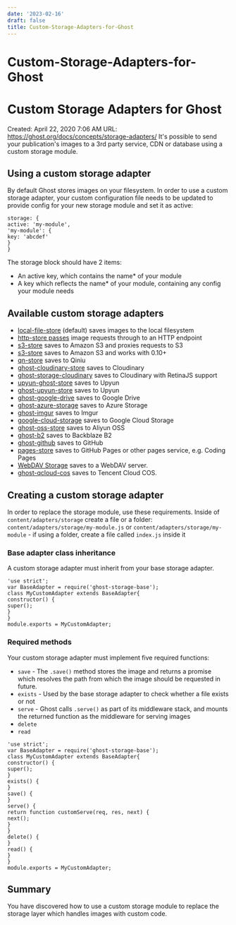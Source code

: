 ```yaml
---
date: '2023-02-16'
draft: false
title: Custom-Storage-Adapters-for-Ghost
---
```


# Custom-Storage-Adapters-for-Ghost

# Custom Storage Adapters for Ghost
Created: April 22, 2020 7:06 AM
URL: https://ghost.org/docs/concepts/storage-adapters/
It's possible to send your publication's images to a 3rd party service, CDN or database using a custom storage module.
## Using a custom storage adapter
By default Ghost stores images on your filesystem.
In order to use a custom storage adapter, your custom configuration file needs to be updated to provide config for your new storage module and set it as active:
```
storage: {
active: 'my-module',
'my-module': {
key: 'abcdef'
}
}
```
The storage block should have 2 items:
- An active key, which contains the name* of your module
- A key which reflects the name* of your module, containing any config your module needs
## Available custom storage adapters
- [local-file-store](https://github.com/TryGhost/Ghost/blob/0304816/core/server/storage/local-file-store.js) (default) saves images to the local filesystem
- [http-store passes](https://gist.github.com/ErisDS/559e11bf3e84b89a9594) image requests through to an HTTP endpoint
- [s3-store](https://github.com/spanishdict/ghost-s3-compat) saves to Amazon S3 and proxies requests to S3
- [s3-store](https://github.com/colinmeinke/ghost-storage-adapter-s3) saves to Amazon S3 and works with 0.10+
- [qn-store](https://github.com/Minwe/qn-store) saves to Qiniu
- [ghost-cloudinary-store](https://github.com/mmornati/ghost-cloudinary-store) saves to Cloudinary
- [ghost-storage-cloudinary](https://github.com/eexit/ghost-storage-cloudinary) saves to Cloudinary with RetinaJS support
- [upyun-ghost-store](https://github.com/sanddudu/upyun-ghost-store) saves to Upyun
- [ghost-upyun-store](https://github.com/pupboss/ghost-upyun-store) saves to Upyun
- [ghost-google-drive](https://github.com/robincsamuel/ghost-google-drive) saves to Google Drive
- [ghost-azure-storage](https://github.com/tparnell8/ghost-azurestorage) saves to Azure Storage
- [ghost-imgur](https://github.com/wrenth04/ghost-imgur) saves to Imgur
- [google-cloud-storage](https://github.com/thombuchi/ghost-google-cloud-storage) saves to Google Cloud Storage
- [ghost-oss-store](https://github.com/MT-Libraries/ghost-oss-store) saves to Aliyun OSS
- [ghost-b2](https://github.com/martiendt/ghost-storage-adapter-b2) saves to Backblaze B2
- [ghost-github](https://github.com/ifvictr/ghost-github) saves to GitHub
- [pages-store](https://github.com/zce/pages-store) saves to GitHub Pages or other pages service, e.g. Coding Pages
- [WebDAV Storage](https://github.com/bartt/ghost-webdav-storage-adapter) saves to a WebDAV server.
- [ghost-qcloud-cos](https://github.com/ZhelinCheng/ghost-qcloud-cos) saves to Tencent Cloud COS.
## Creating a custom storage adapter
In order to replace the storage module, use these requirements.
Inside of `content/adapters/storage` create a file or a folder: `content/adapters/storage/my-module.js` or `content/adapters/storage/my-module` - if using a folder, create a file called `index.js` inside it
### Base adapter class inheritance
A custom storage adapter must inherit from your base storage adapter.
```
'use strict';
var BaseAdapter = require('ghost-storage-base');
class MyCustomAdapter extends BaseAdapter{
constructor() {
super();
}
}
module.exports = MyCustomAdapter;
```
### Required methods
Your custom storage adapter must implement five required functions:
- `save` - The `.save()` method stores the image and returns a promise which resolves the path from which the image should be requested in future.
- `exists` - Used by the base storage adapter to check whether a file exists or not
- `serve` - Ghost calls `.serve()` as part of its middleware stack, and mounts the returned function as the middleware for serving images
- `delete`
- `read`
```
'use strict';
var BaseAdapter = require('ghost-storage-base');
class MyCustomAdapter extends BaseAdapter{
constructor() {
super();
}
exists() {
}
save() {
}
serve() {
return function customServe(req, res, next) {
next();
}
}
delete() {
}
read() {
}
}
module.exports = MyCustomAdapter;
```
## Summary
You have discovered how to use a custom storage module to replace the storage layer which handles images with custom code.
